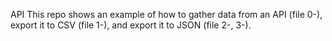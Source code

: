 API
This repo shows an example of how to gather data from an API (file 0-), export it to CSV (file 1-), and export it to JSON (file 2-, 3-).
